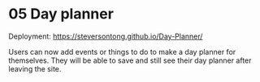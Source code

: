 # 05 Day planner

Deployment: https://steversontong.github.io/Day-Planner/

Users can now add events or things to do to make a day planner for themselves. They will be able to save and still see their day planner after leaving the site.
